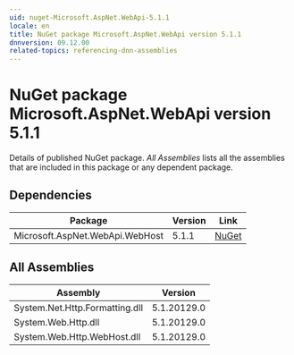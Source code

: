 ```yaml
---
uid: nuget-Microsoft.AspNet.WebApi-5.1.1
locale: en
title: NuGet package Microsoft.AspNet.WebApi version 5.1.1
dnnversion: 09.12.00
related-topics: referencing-dnn-assemblies
---
```


# NuGet package Microsoft.AspNet.WebApi version 5.1.1
Details of published NuGet package.
*All Assemblies* lists all the assemblies that are included in this package or any dependent package.

## Dependencies

|Package|Version|Link|
|---|---|---|
|Microsoft.AspNet.WebApi.WebHost|5.1.1|[NuGet](https://www.nuget.org/packages/Microsoft.AspNet.WebApi.WebHost/5.1.1)|

## All Assemblies

|Assembly|Version|
|---|---|
|System.Net.Http.Formatting.dll|5.1.20129.0|
|System.Web.Http.dll|5.1.20129.0|
|System.Web.Http.WebHost.dll|5.1.20129.0|

